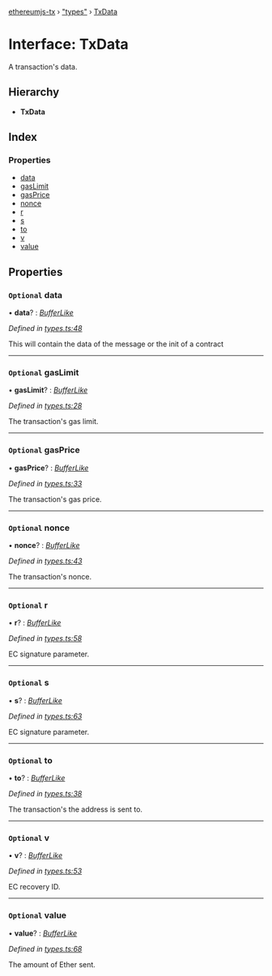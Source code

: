 [ethereumjs-tx](../README.md) › ["types"](../modules/_types_.md) › [TxData](_types_.txdata.md)

# Interface: TxData

A transaction's data.

## Hierarchy

- **TxData**

## Index

### Properties

- [data](_types_.txdata.md#optional-data)
- [gasLimit](_types_.txdata.md#optional-gaslimit)
- [gasPrice](_types_.txdata.md#optional-gasprice)
- [nonce](_types_.txdata.md#optional-nonce)
- [r](_types_.txdata.md#optional-r)
- [s](_types_.txdata.md#optional-s)
- [to](_types_.txdata.md#optional-to)
- [v](_types_.txdata.md#optional-v)
- [value](_types_.txdata.md#optional-value)

## Properties

### `Optional` data

• **data**? : _[BufferLike](../modules/_types_.md#bufferlike)_

_Defined in [types.ts:48](https://github.com/ethereumjs/ethereumjs-vm/blob/master/packages/tx/src/types.ts#L48)_

This will contain the data of the message or the init of a contract

---

### `Optional` gasLimit

• **gasLimit**? : _[BufferLike](../modules/_types_.md#bufferlike)_

_Defined in [types.ts:28](https://github.com/ethereumjs/ethereumjs-vm/blob/master/packages/tx/src/types.ts#L28)_

The transaction's gas limit.

---

### `Optional` gasPrice

• **gasPrice**? : _[BufferLike](../modules/_types_.md#bufferlike)_

_Defined in [types.ts:33](https://github.com/ethereumjs/ethereumjs-vm/blob/master/packages/tx/src/types.ts#L33)_

The transaction's gas price.

---

### `Optional` nonce

• **nonce**? : _[BufferLike](../modules/_types_.md#bufferlike)_

_Defined in [types.ts:43](https://github.com/ethereumjs/ethereumjs-vm/blob/master/packages/tx/src/types.ts#L43)_

The transaction's nonce.

---

### `Optional` r

• **r**? : _[BufferLike](../modules/_types_.md#bufferlike)_

_Defined in [types.ts:58](https://github.com/ethereumjs/ethereumjs-vm/blob/master/packages/tx/src/types.ts#L58)_

EC signature parameter.

---

### `Optional` s

• **s**? : _[BufferLike](../modules/_types_.md#bufferlike)_

_Defined in [types.ts:63](https://github.com/ethereumjs/ethereumjs-vm/blob/master/packages/tx/src/types.ts#L63)_

EC signature parameter.

---

### `Optional` to

• **to**? : _[BufferLike](../modules/_types_.md#bufferlike)_

_Defined in [types.ts:38](https://github.com/ethereumjs/ethereumjs-vm/blob/master/packages/tx/src/types.ts#L38)_

The transaction's the address is sent to.

---

### `Optional` v

• **v**? : _[BufferLike](../modules/_types_.md#bufferlike)_

_Defined in [types.ts:53](https://github.com/ethereumjs/ethereumjs-vm/blob/master/packages/tx/src/types.ts#L53)_

EC recovery ID.

---

### `Optional` value

• **value**? : _[BufferLike](../modules/_types_.md#bufferlike)_

_Defined in [types.ts:68](https://github.com/ethereumjs/ethereumjs-vm/blob/master/packages/tx/src/types.ts#L68)_

The amount of Ether sent.
